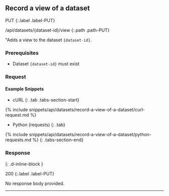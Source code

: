 ## Record a view of a dataset

PUT
{:.label .label-PUT}

/api/datasets/{dataset-id}/view
{:.path .path-PUT}

"Adds a view to the dataset `{dataset-id}`.

### Prerequisites

- Dataset `{dataset-id}` must exist

### Request
#### Example Snippets
- cURL
{: .tab .tabs-section-start}

{% include snippets/api/datasets/record-a-view-of-a-dataset/curl-request.md %}

- Python (requests)
{: .tab}

{% include snippets/api/datasets/record-a-view-of-a-dataset/python-requests.md %}
{: .tabs-section-end}

### Response
{: .d-inline-block }

200
{:.label .label-PUT}

No response body provided.

---
